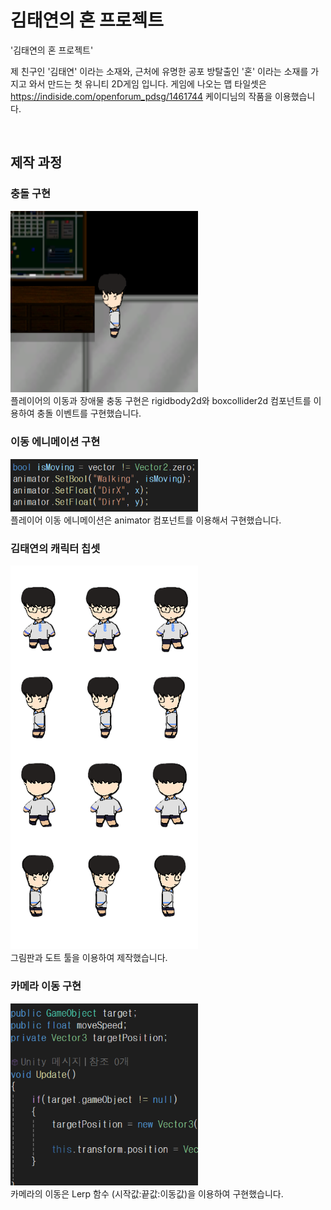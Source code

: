 # 김태연의 혼 프로젝트
'김태연의 혼 프로젝트'

제 친구인 '김태연' 이라는 소재와, 근처에 유명한 공포 방탈출인 '혼' 이라는 소재를 가지고 와서
만드는 첫 유니티 2D게임 입니다.
게임에 나오는 맵 타일셋은 https://indiside.com/openforum_pdsg/1461744 케이디님의 작품을 이용했습니다.

<br>

## 제작 과정
### 충돌 구현
<div align="left">
  <img src="https://github.com/MiruHeon/Normal-Project/blob/main/%ED%94%84%EB%A1%9C%EC%A0%9D%ED%8A%B8%201.png?raw=true" style="width: 300px;">
</div>
플레이어의 이동과 장애물 충동 구현은 rigidbody2d와 boxcollider2d 컴포넌트를 이용하여 충돌 이벤트를 구현했습니다.

### 이동 에니메이션 구현
<div align="left">
  <img src="https://github.com/MiruHeon/Normal-Project/blob/main/%ED%94%84%EB%A1%9C%EC%A0%9D%ED%8A%B8%202.png?raw=true" style="width: 300px;">
</div>
플레이어 이동 에니메이션은 animator 컴포넌트를 이용해서 구현했습니다.

### 김태연의 캐릭터 칩셋

<div align="left">
  <img src="https://github.com/MiruHeon/Normal-Project/blob/main/KimTaeYeon.png?raw=true" alt="이미지" style="width: 300px;">
</div>
그림판과 도트 툴을 이용하여 제작했습니다.


### 카메라 이동 구현
<div align="left">
  <img src="https://github.com/MiruHeon/Normal-Project/blob/main/lerp%20%ED%95%A8%EC%88%98%20%EC%82%AC%EC%9A%A9.png?raw=true" style="width: 300px;">
</div>
카메라의 이동은 Lerp 함수 (시작값:끝값:이동값)을 이용하여 구현했습니다.
